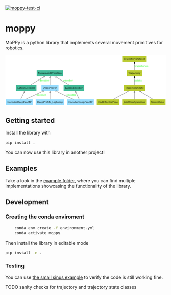 [![moppy-test-ci](https://github.com/SamuelePolimi/moppy/actions/workflows/run-tests.yml/badge.svg)](https://github.com/SamuelePolimi/moppy/actions/workflows/run-tests.yml)
# moppy

MoPPy is a python library that implements several movement primitives for robotics.

<!---
pyreverse -o png --colorized -k moppy
-->
![Uml structure of the library](classes.png)

## Getting started

Install the library with

```bash
pip install .
```
You can now use this library in another project!

## Examples

Take a look in the [example folder](examples/), where you can find multiple implementations showcasing the functionality of the library.

## Development

### Creating the conda enviroment

```bash
    conda env create -f environment.yml
    conda activate moppy
```
Then install the library in editable mode

```bash
pip install -e .
```

### Testing

You can use [the small sinus example](examples/small_examples/small_sinus_example.py) to verify the code is still working fine. 

TODO sanity checks for trajectory and trajectory state classes
